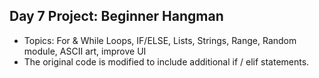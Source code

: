 ## Day 7 Project: Beginner Hangman
- Topics: For & While Loops, IF/ELSE, Lists, Strings, Range, Random module, ASCII art, improve UI
- The original code is modified to include additional if / elif statements.
